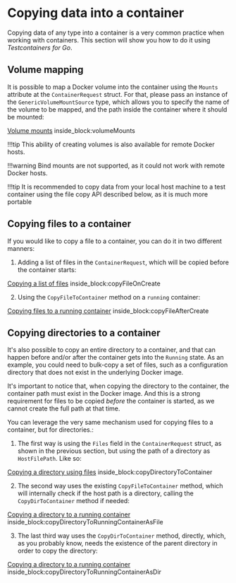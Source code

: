 # Copying data into a container

Copying data of any type into a container is a very common practice when working with containers. This section will show you how to do it using _Testcontainers for Go_.

## Volume mapping

It is possible to map a Docker volume into the container using the `Mounts` attribute at the `ContainerRequest` struct. For that, please pass an instance of the `GenericVolumeMountSource` type, which allows you to specify the name of the volume to be mapped, and the path inside the container where it should be mounted:

<!--codeinclude-->
[Volume mounts](../../mounts_test.go) inside_block:volumeMounts
<!--/codeinclude-->

!!!tip
    This ability of creating volumes is also available for remote Docker hosts.

!!!warning
    Bind mounts are not supported, as it could not work with remote Docker hosts.

!!!tip
    It is recommended to copy data from your local host machine to a test container using the file copy API 
    described below, as it is much more portable

## Copying files to a container

If you would like to copy a file to a container, you can do it in two different manners:

1. Adding a list of files in the `ContainerRequest`, which will be copied before the container starts:

<!--codeinclude-->
[Copying a list of files](../../docker_files_test.go) inside_block:copyFileOnCreate
<!--/codeinclude-->

2. Using the `CopyFileToContainer` method on a `running` container:

<!--codeinclude-->
[Copying files to a running container](../../docker_files_test.go) inside_block:copyFileAfterCreate
<!--/codeinclude-->

## Copying directories to a container

It's also possible to copy an entire directory to a container, and that can happen before and/or after the container gets into the `Running` state. As an example, you could need to bulk-copy a set of files, such as a configuration directory that does not exist in the underlying Docker image.

It's important to notice that, when copying the directory to the container, the container path must exist in the Docker image. And this is a strong requirement for files to be copied _before_ the container is started, as we cannot create the full path at that time.

You can leverage the very same mechanism used for copying files to a container, but for directories.:

1. The first way is using the `Files` field in the `ContainerRequest` struct, as shown in the previous section, but using the path of a directory as `HostFilePath`. Like so:

<!--codeinclude-->
[Copying a directory using files](../../docker_files_test.go) inside_block:copyDirectoryToContainer
<!--/codeinclude-->

2. The second way uses the existing `CopyFileToContainer` method, which will internally check if the host path is a directory, calling the `CopyDirToContainer` method if needed:

<!--codeinclude-->
[Copying a directory to a running container](../../docker_files_test.go) inside_block:copyDirectoryToRunningContainerAsFile
<!--/codeinclude-->

3. The last third way uses the `CopyDirToContainer` method, directly, which, as you probably know, needs the existence of the parent directory in order to copy the directory:

<!--codeinclude-->
[Copying a directory to a running container](../../docker_files_test.go) inside_block:copyDirectoryToRunningContainerAsDir
<!--/codeinclude-->
